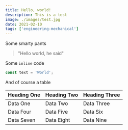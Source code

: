 ```yaml
---
title: Hello, world!
description: This is a test
image: ./images/test.jpg
date: 2021-02-10
tags: ['engineering-mechanical']
---
```


Some smarty pants

> "Hello world, he said"

Some `inline` code

```javascript
const text = 'World';
```

And of course a table

| Heading One | Heading Two | Heading Three |
| ----------- | ----------- | ------------- |
| Data One    | Data Two    | Data Three    |
| Data Four   | Data Five   | Data Six      |
| Data Seven  | Data Eight  | Data Nine     |
